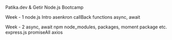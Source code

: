 Patika.dev & Getir Node.js Bootcamp

Week - 1
    node.js Intro
    asenkron
    callBack functions
        async, await

Week - 2
    async, await
    npm node_modules, packages, moment package etc.
    express.js
    promiseAll
    axios
